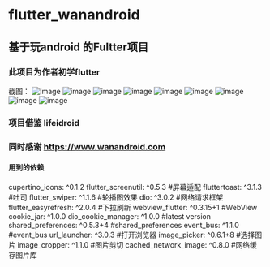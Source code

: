 # flutter_wanandroid

## 基于玩android 的Fultter项目 
### 此项目为作者初学flutter 



截图：
![Image](https://github.com/PeakWang001/flutter-wanandroid/blob/master/screenshot/home.png)
![image](https://github.com/PeakWang001/flutter-wanandroid/blob/master/screenshot/project.png) 
![image](https://github.com/PeakWang001/flutter-wanandroid/blob/master/screenshot/wechat.png)
![image](https://github.com/PeakWang001/flutter-wanandroid/blob/master/screenshot/system.png)
![image](https://github.com/PeakWang001/flutter-wanandroid/blob/master/screenshot/me.png)
![image](https://github.com/PeakWang001/flutter-wanandroid/blob/master/screenshot/web.png)
![image](https://github.com/PeakWang001/flutter-wanandroid/blob/master/screenshot/collect.png)
![image](https://github.com/PeakWang001/flutter-wanandroid/blob/master/screenshot/login.png)
![image](https://github.com/PeakWang001/flutter-wanandroid/blob/master/screenshot/register.png)




### 项目借鉴 lifeidroid 
### 同时感谢 https://www.wanandroid.com

#### 用到的依赖
cupertino_icons: ^0.1.2
flutter_screenutil: ^0.5.3  #屏幕适配
fluttertoast: ^3.1.3  #吐司
flutter_swiper: ^1.1.6  #轮播图效果
dio: ^3.0.2 #网络请求框架
flutter_easyrefresh: ^2.0.4 #下拉刷新
webview_flutter: ^0.3.15+1  #WebView
cookie_jar: ^1.0.0
dio_cookie_manager: ^1.0.0  #latest version
shared_preferences: ^0.5.3+4  #shared_preferences
event_bus: ^1.1.0     #event_bus
url_launcher: ^3.0.3  #打开浏览器
image_picker: ^0.6.1+8  #选择图片
image_cropper: ^1.1.0    #图片剪切
cached_network_image: ^0.8.0  #网络缓存图片库  






